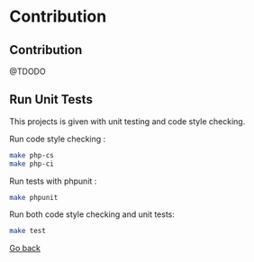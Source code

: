 # Contribution

## Contribution

@TDODO

## Run Unit Tests

This projects is given with unit testing and code style checking.

Run code style checking :
```bash
make php-cs
make php-ci
```

Run tests with phpunit :
```bash
make phpunit
```

Run both code style checking and unit tests:
```bash
make test
```


[Go back](../README.md)